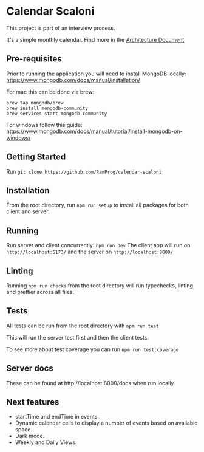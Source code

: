 # Calendar Scaloni

This project is part of an interview process.

It's a simple monthly calendar. Find more in the [Architecture Document](ARCHITECTURE.md)

## Pre-requisites

Prior to running the application you will need to install MongoDB locally: https://www.mongodb.com/docs/manual/installation/

For mac this can be done via brew:

```
brew tap mongodb/brew
brew install mongodb-community
brew services start mongodb-community
```

For windows follow this guide: https://www.mongodb.com/docs/manual/tutorial/install-mongodb-on-windows/

## Getting Started

Run `git clone https://github.com/RamProg/calendar-scaloni`

## Installation

From the root directory, run `npm run setup` to install all packages for both client and server.

## Running

Run server and client concurrently: `npm run dev`
The client app will run on `http://localhost:5173/` and the server on `http://localhost:8000/`

## Linting

Running `npm run checks` from the root directory will run typechecks, linting and prettier across all files.

## Tests

All tests can be run from the root directory with `npm run test`

This will run the server test first and then the client tests.

To see more about test coverage you can run `npm run test:coverage`

## Server docs

These can be found at http://localhost:8000/docs when run locally

## Next features

- startTime and endTime in events.
- Dynamic calendar cells to display a number of events based on available space.
- Dark mode.
- Weekly and Daily Views.